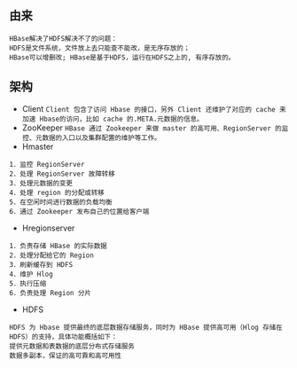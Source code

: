 ## 由来
```
HBase解决了HDFS解决不了的问题：
HDFS是文件系统，文件放上去只能查不能改，是无序存放的；
HBase可以增删改; HBase是基于HDFS，运行在HDFS之上的, 有序存放的。
```

## 架构
* Client
`Client 包含了访问 Hbase 的接口，另外 Client 还维护了对应的 cache 来加速 Hbase的访问，比如 cache 的.META.元数据的信息。`
* ZooKeeper
`HBase 通过 Zookeeper 来做 master 的高可用、RegionServer 的监控、元数据的入口以及集群配置的维护等工作。`
* Hmaster
```
1．监控 RegionServer
2．处理 RegionServer 故障转移
3．处理元数据的变更
4．处理 region 的分配或转移
5．在空闲时间进行数据的负载均衡
6．通过 Zookeeper 发布自己的位置给客户端
```
* Hregionserver
```
1．负责存储 HBase 的实际数据
2．处理分配给它的 Region
3．刷新缓存到 HDFS
4．维护 Hlog
5．执行压缩
6．负责处理 Region 分片
```
* HDFS
```
HDFS 为 Hbase 提供最终的底层数据存储服务，同时为 HBase 提供高可用（Hlog 存储在 HDFS）的支持，具体功能概括如下：
提供元数据和表数据的底层分布式存储服务
数据多副本，保证的高可靠和高可用性
```
